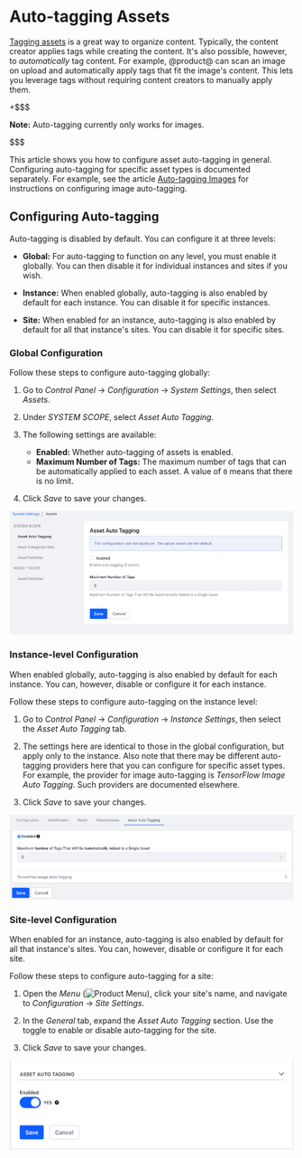 # Auto-tagging Assets [](id=auto-tagging-assets)

[Tagging assets](/discover/portal/-/knowledge_base/7-2/tagging-content) 
is a great way to organize content. Typically, the content creator applies tags 
while creating the content. It's also possible, however, to *automatically* tag 
content. For example, @product@ can scan an image on upload and automatically 
apply tags that fit the image's content. This lets you leverage tags without 
requiring content creators to manually apply them. 

+$$$

**Note:** Auto-tagging currently only works for images. 

$$$

This article shows you how to configure asset auto-tagging in general. 
Configuring auto-tagging for specific asset types is documented separately. For 
example, see the article 
[Auto-tagging Images](/discover/portal/-/knowledge_base/7-1/auto-tagging-images) 
for instructions on configuring image auto-tagging. 

## Configuring Auto-tagging [](id=configuring-auto-tagging)

Auto-tagging is disabled by default. You can configure it at three levels:

-   **Global:** For auto-tagging to function on any level, you must enable it 
    globally. You can then disable it for individual instances and sites if you 
    wish. 

-   **Instance:** When enabled globally, auto-tagging is also enabled by default 
    for each instance. You can disable it for specific instances. 

-   **Site:** When enabled for an instance, auto-tagging is also enabled by 
    default for all that instance's sites. You can disable it for specific 
    sites. 

### Global Configuration [](id=global-configuration)

Follow these steps to configure auto-tagging globally: 

1.  Go to *Control Panel* &rarr; *Configuration* &rarr; *System Settings*, 
    then select *Assets*. 

2.  Under *SYSTEM SCOPE*, select *Asset Auto Tagging*. 

3.  The following settings are available:

    -   **Enabled:** Whether auto-tagging of assets is enabled.
    -   **Maximum Number of Tags:** The maximum number of tags that can be 
        automatically applied to each asset. A value of `0` means that there is 
        no limit.

4.  Click *Save* to save your changes. 

![Figure 1: You can configure auto-tagging globally in the Assets section of System Settings.](../../../images/auto-tagging-global.png)

### Instance-level Configuration [](id=instance-level-configuration)

When enabled globally, auto-tagging is also enabled by default for each 
instance. You can, however, disable or configure it for each instance. 

Follow these steps to configure auto-tagging on the instance level: 

1.  Go to *Control Panel* &rarr; *Configuration* &rarr; *Instance Settings*, 
    then select the *Asset Auto Tagging* tab. 

2.  The settings here are identical to those in the global configuration, but 
    apply only to the instance. Also note that there may be different 
    auto-tagging providers here that you can configure for specific asset types. 
    For example, the provider for image auto-tagging is 
    *TensorFlow Image Auto Tagging*. Such providers are documented elsewhere. 

3.  Click *Save* to save your changes. 

![Figure 2: You can also configure auto-tagging on the instance level.](../../../images/auto-tagging-instance.png)

### Site-level Configuration [](id=site-level-configuration)

When enabled for an instance, auto-tagging is also enabled by default for all 
that instance's sites. You can, however, disable or configure it for each site. 

Follow these steps to configure auto-tagging for a site: 

1.  Open the *Menu* 
    (![Product Menu](../../../images/icon-menu.png)), 
    click your site's name, and navigate to *Configuration* &rarr; 
    *Site Settings*. 

2.  In the *General* tab, expand the *Asset Auto Tagging* section. Use the 
    toggle to enable or disable auto-tagging for the site. 

3.  Click *Save* to save your changes. 

![Figure 3: You can enable or disable auto-tagging for a site.](../../../images/auto-tagging-site.png)
